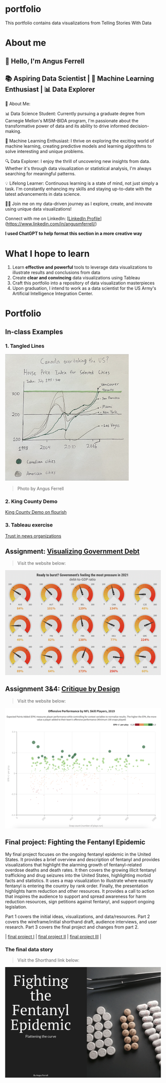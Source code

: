# portfolio
This portfolio contains data visualizations from Telling Stories With Data

# About me
## 👋 Hello, I'm Angus Ferrell

## 📚 Aspiring Data Scientist | 🤖 Machine Learning Enthusiast | 📊 Data Explorer

🌟 About Me: 

📊 Data Science Student: Currently pursuing a graduate degree from Carnegie Mellon's MISM-BIDA program, I'm passionate about the transformative power of data and its ability to drive informed decision-making.

🤖 Machine Learning Enthusiast: I thrive on exploring the exciting world of machine learning, creating predictive models and learning algorithms to solve interesting and unique problems.

🔍 Data Explorer: I enjoy the thrill of uncovering new insights from data. Whether it's through data visualization or statistical analysis, I'm always searching for meaningful patterns.

💡 Lifelong Learner: Continuous learning is a state of mind, not just simply a task. I'm constantly enhancing my skills and staying up-to-date with the latest advancements in data science.

🚀✨ Join me on my data-driven journey as I explore, create, and innovate using unique data visualizations!

Connect with me on LinkedIn: [[LinkedIn Profile](https://www.linkedin.com/in/angusferrell)](https://www.linkedin.com/in/angusmferrell/)

**I used ChatGPT to help format this section in a more creative way**


# What I hope to learn

1. Learn **effective and powerful** tools to leverage data visualizations to illustrate results and conclusions from data 
2. Create **clear and convincing** data visualizations using Tableau
3. Craft this portfolio into a repository of data visualization masterpieces
4. Upon graduation, I intend to work as a data scientist for the US Army's Artificial Intelligence Integration Center.

# Portfolio

## In-class Examples

### 1. Tangled Lines

<img src="tangled-lines.png" width="400"/>


> Photo by Angus Ferrell

### 2. King County Demo

[King County Demo on flourish](https://angusmf1.github.io/portfolio/kingcountydemo1.html)

### 3. Tableau exercise 

[Trust in news organizations](/mediatrust.md)


## Assignment: [Visualizing Government Debt](/dataviz2.md)
> Visit the website below:

[![Visualizing Government Debt repository](DataViz2Pic.png)](https://angusmf1.github.io/portfolio/dataviz2.html)


## Assignment 3&4: [Critique by Design](/CritiqueByDesign.md)
> Visit the website below:

[![Critique by Design](CritiqueByDesignPic.png)](https://angusmf1.github.io/portfolio/CritiqueByDesign.html) 


## Final project: Fighting the Fentanyl Epidemic
My final project focuses on the ongoing fentanyl epidemic in the United States. It provides a brief overview and description of fentanyl and provides visualizations that highlight the alarming growth of fentanyl-related overdose deaths and death rates. It then covers the growing illicit fentanyl trafficking and drug seizures into the United States, highlighting morbid facts and statistics. It uses a map visualization to illustrate where exactly fentanyl is entering the country by rank order. Finally, the presentation highlights harm reduction and other resources. It provides a call to action that inspires the audience to support and spread awareness for harm reduction resources, sign petitions against fentanyl, and support ongoing legislation. 


Part 1 covers the initial ideas, visualizations, and data/resources.
Part 2 covers the wireframe/initial shorthand draft, audience interviews, and user research.
Part 3 covers the final project and changes from part 2.


| [final project I](final_project_angusferrell.md) | [final project II](final_project_angusferrell_part2.md) | [final project III](final_project_angusferrell_part3.md) |


### The final data story
> Visit the Shorthand link below:

[![Shorthand Story](ShorthandPic.jpg)](https://carnegiemellon.shorthandstories.com/fighting-the-fentanyl-epidemic/index.html)







